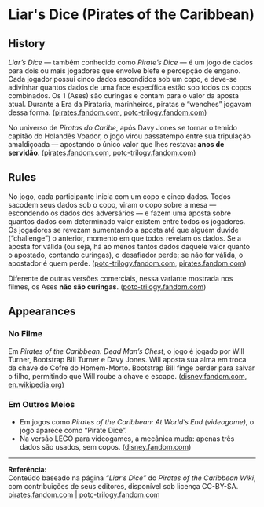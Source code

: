 # Liar's Dice (Pirates of the Caribbean)

## History

*Liar’s Dice* — também conhecido como *Pirate’s Dice* — é um jogo de dados para dois ou mais jogadores que envolve blefe e percepção de engano. Cada jogador possui cinco dados escondidos sob um copo, e deve-se adivinhar quantos dados de uma face específica estão sob todos os copos combinados. Os 1 (Ases) são curingas e contam para o valor da aposta atual. Durante a Era da Pirataria, marinheiros, piratas e “wenches” jogavam dessa forma. ([pirates.fandom.com](https://pirates.fandom.com/wiki/Liar%27s_Dice), [potc-trilogy.fandom.com](https://potc-trilogy.fandom.com/wiki/Liar%27s_Dice))

No universo de *Piratas do Caribe*, após Davy Jones se tornar o temido capitão do Holandês Voador, o jogo virou passatempo entre sua tripulação amaldiçoada — apostando o único valor que lhes restava: **anos de servidão**. ([pirates.fandom.com](https://pirates.fandom.com/wiki/Liar%27s_Dice), [potc-trilogy.fandom.com](https://potc-trilogy.fandom.com/wiki/Liar%27s_Dice))

## Rules

No jogo, cada participante inicia com um copo e cinco dados. Todos sacodem seus dados sob o copo, viram o copo sobre a mesa — escondendo os dados dos adversários — e fazem uma aposta sobre quantos dados com determinado valor existem entre todos os jogadores. Os jogadores se revezam aumentando a aposta até que alguém duvide (“challenge”) o anterior, momento em que todos revelam os dados. Se a aposta for válida (ou seja, há ao menos tantos dados daquele valor quanto o apostado, contando curingas), o desafiador perde; se não for válida, o apostador é quem perde. ([potc-trilogy.fandom.com](https://potc-trilogy.fandom.com/wiki/Liar%27s_Dice), [pirates.fandom.com](https://pirates.fandom.com/wiki/Liar%27s_Dice))

Diferente de outras versões comerciais, nessa variante mostrada nos filmes, os Ases **não são curingas**. ([potc-trilogy.fandom.com](https://potc-trilogy.fandom.com/wiki/Liar%27s_Dice))

## Appearances

### No Filme

Em *Pirates of the Caribbean: Dead Man’s Chest*, o jogo é jogado por Will Turner, Bootstrap Bill Turner e Davy Jones. Will aposta sua alma em troca da chave do Cofre do Homem-Morto. Bootstrap Bill finge perder para salvar o filho, permitindo que Will roube a chave e escape. ([disney.fandom.com](https://disney.fandom.com/wiki/Liar%27s_Dice), [en.wikipedia.org](https://en.wikipedia.org/wiki/Davy_Jones_%28Pirates_of_the_Caribbean%29))

### Em Outros Meios

- Em jogos como *Pirates of the Caribbean: At World’s End (videogame)*, o jogo aparece como “Pirate Dice”.
- Na versão LEGO para videogames, a mecânica muda: apenas três dados são usados, sem copos. ([disney.fandom.com](https://disney.fandom.com/wiki/Liar%27s_Dice))

---

**Referência:**  
Conteúdo baseado na página *“Liar’s Dice”* do *Pirates of the Caribbean Wiki*, com contribuições de seus editores, disponível sob licença CC-BY-SA.  
[pirates.fandom.com](https://pirates.fandom.com/wiki/Liar%27s_Dice) | [potc-trilogy.fandom.com](https://potc-trilogy.fandom.com/wiki/Liar%27s_Dice)
